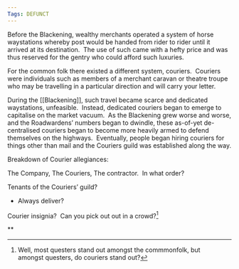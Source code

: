 ```yaml
---
Tags: DEFUNCT
---
```

Before the Blackening, wealthy merchants operated a system of horse waystations whereby post would be handed from rider to rider until it arrived at its destination.  The use of such came with a hefty price and was thus reserved for the gentry who could afford such luxuries.

  

For the common folk there existed a different system, couriers.  Couriers were individuals such as members of a merchant caravan or theatre troupe who may be travelling in a particular direction and will carry your letter.

  

During the [[Blackening]], such travel became scarce and dedicated waystations, unfeasible.  Instead, dedicated couriers began to emerge to capitalise on the market vacuum.  As the Blackening grew worse and worse, and the Roadwardens’ numbers began to dwindle, these as-of-yet de-centralised couriers began to become more heavily armed to defend themselves on the highways.  Eventually, people began hiring couriers for things other than mail and the Couriers guild was established along the way.

  

Breakdown of Courier allegiances:

The Company, The Couriers, The contractor.  In what order?

  

Tenants of the Couriers’ guild?

- Always deliver?
    

  

Courier insignia?  Can you pick out out in a crowd?[^1]


[^1]: Well, most questers stand out amongst the commmonfolk, but amongst questers, do couriers stand out?

**